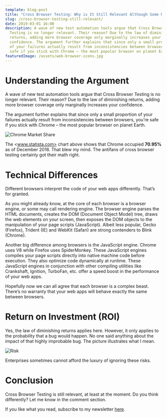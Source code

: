 ```yaml
---
template: blog-post
title: "Cross Browser Testing: Why is It Still Relevant Although Some May Say Otherwise?"
slug: /cross-browser-testing-still-relevant/
date: 2019-03-01 16:00
description: A wave of new test automation tools argue that Cross Browser
  Testing is no longer relevant. Their reason? Due to the law of diminishing
  returns, adding more browser coverage only marginally increases your
  confidence. The argument further explains that since only a small proportion
  of your failures actually result from inconsistencies between browsers, you’re
  safe if you stick with Chrome – the most popular browser on planet Earth.
featuredImage: /assets/web-browser-icons.jpg
---
```

# Understanding the Argument

A wave of new test automation tools argue that Cross Browser Testing is no longer relevant. Their reason? Due to the law of diminishing returns, adding more browser coverage only marginally increases your confidence.

The argument further explains that since only a small proportion of your failures actually result from inconsistencies between browsers, you’re safe if you stick with Chrome – the most popular browser on planet Earth.

![Chrome Market Share](/assets/chrome-market-share.png "Chrome Market Share")

The <www.statista.com> chart above shows that Chrome occupied **70.95%** as of December 2018. That blew my mind. The antifans of cross browser testing certainly got their math right.

# Technical Differences

Different browsers interpret the code of your web apps differently. That’s for granted.

As you might already know, at the core of each browser is a browser engine, or some may call rendering engine. The browser engine parses the HTML documents, creates the DOM (Document Object Model) tree, draws the web elements on your screen, then exposes the DOM objects to the manipulation of your page scripts (JavaScript). Albeit less popular, Gecko (Firefox), Trident (IE) and WebKit (Safari) are strong contenders to Blink (Chrome).

Another big difference among browsers is the JavaScript engine. Chrome uses V8 while Firefox uses SpiderMonkey. These JavaScript engines compiles your page scripts directly into native machine code before execution. They also optimize code dynamically at runtime. These JavaScript engines in conjunction with other compiling utilities like Crankshaft, Ignition, TurboFan, etc. offer a speed boost in the performance of your web apps.

Hopefully now we can all agree that each browser is a complex beast. There’s no warranty that your web apps will behave exactly the same between browsers.

# Return on Investment (ROI)

Yes, the law of diminishing returns applies here. However, it only applies to the probability that a bug would happen. No one said anything about the impact of that highly improbable bug. The picture illustrates what I mean.

![Risk](/assets/risk.jpeg "Risk")

Enterprises sometimes cannot afford the luxury of ignoring these risks.

# Conclusion

Cross Browser Testing is still relevant, at least at the moment. Do you think differently? Let me know in the comment section.

If you like what you read, subscribe to my newsletter [here](https://thucldnguyen.com/newsletter-subscription/).
